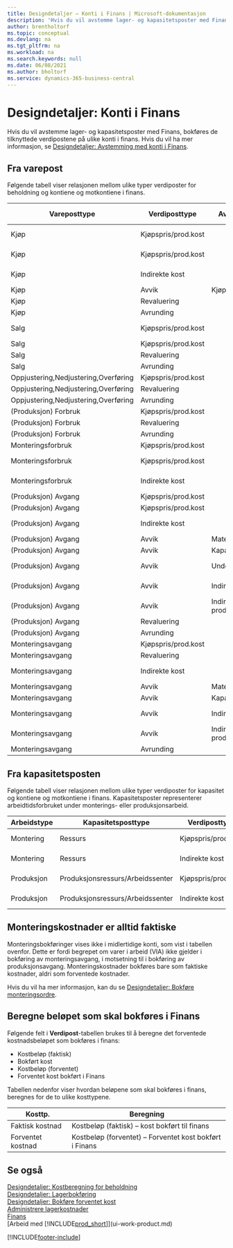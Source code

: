```yaml
---
title: Designdetaljer – Konti i Finans | Microsoft-dokumentasjon
description: 'Hvis du vil avstemme lager- og kapasitetsposter med Finans, bokføres de tilknyttede verdipostene på ulike konti i finans.'
author: brentholtorf
ms.topic: conceptual
ms.devlang: na
ms.tgt_pltfrm: na
ms.workload: na
ms.search.keywords: null
ms.date: 06/08/2021
ms.author: bholtorf
ms.service: dynamics-365-business-central
---
```

# Designdetaljer: Konti i Finans
Hvis du vil avstemme lager- og kapasitetsposter med Finans, bokføres de tilknyttede verdipostene på ulike konti i finans. Hvis du vil ha mer informasjon, se [Designdetaljer: Avstemming med konti i Finans](design-details-reconciliation-with-the-general-ledger.md).  

## Fra varepost  
Følgende tabell viser relasjonen mellom ulike typer verdiposter for beholdning og kontiene og motkontiene i finans.  

|**Vareposttype**|**Verdiposttype**|**Avvikstype**|**Forventet kostnad**|**Konto**|**Motkonto**|  
|--------------------------------|--------------------------|-----------------------|-----------------------|-----------------|---------------------------|  
|Kjøp|Kjøpspris/prod.kost||Ja|Lager (midlertidig)|Forv. lagerjust.kto. (midl.)|  
|Kjøp|Kjøpspris/prod.kost||Nei|Lager|Utlignet kjøpspris/prod.kost|  
|Kjøp|Indirekte kost||Nei|Lager|Utlignet indirekte kostnad|  
|Kjøp|Avvik|Kjøp|Nei|Lager|Kjøpsavvik|  
|Kjøp|Revaluering||Nei|Lager|Lagerjustering|  
|Kjøp|Avrunding||Nei|Lager|Lagerjustering|  
|Salg|Kjøpspris/prod.kost||Ja|Lager (midlertidig)|Vareforbruk (midlertidig)|  
|Salg|Kjøpspris/prod.kost||Nei|Lager|VAREFORBR|  
|Salg|Revaluering||Nei|Lager|Lagerjustering|  
|Salg|Avrunding||Nei|Lager|Lagerjustering|  
|Oppjustering,Nedjustering,Overføring|Kjøpspris/prod.kost||Nei|Lager|Lagerjustering|  
|Oppjustering,Nedjustering,Overføring|Revaluering||Nei|Lager|Lagerjustering|  
|Oppjustering,Nedjustering,Overføring|Avrunding||Nei|Lager|Lagerjustering|  
|(Produksjon) Forbruk|Kjøpspris/prod.kost||Nei|Lager|VIA|  
|(Produksjon) Forbruk|Revaluering||Nei|Lager|Lagerjustering|  
|(Produksjon) Forbruk|Avrunding||Nei|Lager|Lagerjustering|  
|Monteringsforbruk|Kjøpspris/prod.kost||Nei|Lager|Lagerjustering|  
|Monteringsforbruk|Kjøpspris/prod.kost||Nei|Utlignet kjøpspris/prod.kost|Lagerjustering|  
|Monteringsforbruk|Indirekte kost||Nei|Utlignet indirekte kostnad|Lagerjustering|  
|(Produksjon) Avgang|Kjøpspris/prod.kost||Ja|Lager (midlertidig)|VIA|  
|(Produksjon) Avgang|Kjøpspris/prod.kost||Nei|Lager|VIA|  
|(Produksjon) Avgang|Indirekte kost||Nei|Lager|Utlignet indirekte kostnad|  
|(Produksjon) Avgang|Avvik|Materiale|Nei|Lager|Materialavvik|  
|(Produksjon) Avgang|Avvik|Kapasitet|Nei|Lager|Kapasitetsavvik|  
|(Produksjon) Avgang|Avvik|Underleveranse|Nei|Lager|Avvik i underleveranse|  
|(Produksjon) Avgang|Avvik|Indir. kap.kostn.|Nei|Lager|Avvik i indir. kap.kostn.|  
|(Produksjon) Avgang|Avvik|Indir. prod.kostnader|Nei|Lager|Avvik i indir. prod.kostn.|  
|(Produksjon) Avgang|Revaluering||Nei|Lager|Lagerjustering|  
|(Produksjon) Avgang|Avrunding||Nei|Lager|Lagerjustering|  
|Monteringsavgang|Kjøpspris/prod.kost||Nei|Lager|Lagerjustering|  
|Monteringsavgang|Revaluering||Nei|Lager|Lagerjustering|  
|Monteringsavgang|Indirekte kost||Nei|Lager|Utlignet indirekte kostnad|  
|Monteringsavgang|Avvik|Materiale|Nei|Lager|Materialavvik|  
|Monteringsavgang|Avvik|Kapasitet|Nei|Lager|Kapasitetsavvik|  
|Monteringsavgang|Avvik|Indir. kap.kostn.|Nei|Lager|Avvik i indir. kap.kostn.|  
|Monteringsavgang|Avvik|Indir. prod.kostnader|Nei|Lager|Avvik i indir. prod.kostn.|  
|Monteringsavgang|Avrunding||Nei|Lager|Lagerjustering|  

## Fra kapasitetsposten  
 Følgende tabell viser relasjonen mellom ulike typer verdiposter for kapasitet og kontiene og motkontiene i finans. Kapasitetsposter representerer arbeidtidsforbruket under monterings- eller produksjonsarbeid.  

|**Arbeidstype**|**Kapasitetsposttype**|**Verdiposttype**|**Konto**|**Motkonto**|  
|-------------------|------------------------------------|--------------------------|-----------------|---------------------------|  
|Montering|Ressurs|Kjøpspris/prod.kost|Utlignet kjøpspris/prod.kost|Lagerjustering|  
|Montering|Ressurs|Indirekte kost|Utlignet indirekte kostnad|Lagerjustering|  
|Produksjon|Produksjonsressurs/Arbeidssenter|Kjøpspris/prod.kost|VIA-konto|Utlignet kjøpspris/prod.kost|  
|Produksjon|Produksjonsressurs/Arbeidssenter|Indirekte kost|VIA-konto|Utlignet indirekte kostnad|  

## Monteringskostnader er alltid faktiske  
 Monteringsbokføringer vises ikke i midlertidige konti, som vist i tabellen ovenfor. Dette er fordi begrepet om varer i arbeid (VIA) ikke gjelder i bokføring av monteringsavgang, i motsetning til i bokføring av produksjonsavgang. Monteringskostnader bokføres bare som faktiske kostnader, aldri som forventede kostnader.  

 Hvis du vil ha mer informasjon, kan du se [Designdetaljer: Bokføre monteringsordre](design-details-assembly-order-posting.md).  

## Beregne beløpet som skal bokføres i Finans  
 Følgende felt i **Verdipost**-tabellen brukes til å beregne det forventede kostnadsbeløpet som bokføres i finans:  

-   Kostbeløp (faktisk)  
-   Bokført kost  
-   Kostbeløp (forventet)  
-   Forventet kost bokført i Finans  

Tabellen nedenfor viser hvordan beløpene som skal bokføres i finans, beregnes for de to ulike kosttypene.  

|Kosttp.|Beregning|  
|---------------|-----------------|  
|Faktisk kostnad|Kostbeløp (faktisk) – kost bokført til finans|  
|Forventet kostnad|Kostbeløp (forventet) – Forventet kost bokført i Finans|  

## Se også  
 [Designdetaljer: Kostberegning for beholdning](design-details-inventory-costing.md)   
 [Designdetaljer: Lagerbokføring](design-details-inventory-posting.md)   
 [Designdetaljer: Bokføre forventet kost](design-details-expected-cost-posting.md)  
 [Administrere lagerkostnader](finance-manage-inventory-costs.md)  
 [Finans](finance.md)  
 [Arbeid med [!INCLUDE[prod_short](includes/prod_short.md)]](ui-work-product.md)  


[!INCLUDE[footer-include](includes/footer-banner.md)]
